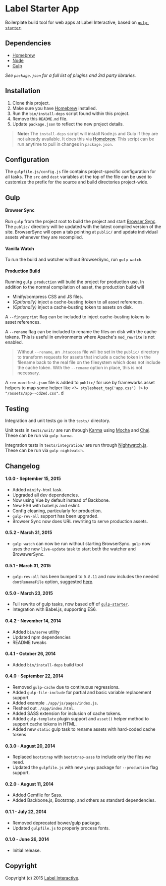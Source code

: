 # Label Starter App

Boilerplate build tool for web apps at Label Interactive, based on [`gulp-starter`](https://github.com/greypants/gulp-starter).

## Dependencies

 - [Homebrew](http://brew.sh)
 - [Node](http://nodejs.org/)
 - [Gulp](http://gulpjs.com/)

*See `package.json` for a full list of plugins and 3rd party libraries.*

## Installation

 1. Clone this project.
 2. Make sure you have [Homebrew](http://brew.sh/) installed.
 3. Run the `bin/install-deps` script found within this project.
 4. Remove this `README.md` file.
 5. Update `package.json` to reflect the new project details.

> **Note:** The `install-deps` script will install Node.js and Gulp if they are not already available. It does this via [Homebrew](http://brew.sh/). This script can be run anytime to pull in changes in `package.json`.

## Configuration

The `gulpfile.js/config.js` file contains project-specific configuration for all tasks. The `src` and `dest` variables at the top of the file can be used to customize the prefix for the source and build directories project-wide.

## Gulp

#### Browser Sync

Run `gulp`  from the project root to build the project and start [Browser Sync](http://www.browsersync.io/). The `public/` directory will be updated with the latest compiled version of the site. BrowserSync will open a tab pointing at `public/` and update individual assets whenever they are recompiled.

#### Vanilla Watch

To run the build and watcher without BrowserSync, run `gulp watch`.

#### Production Build

Running `gulp production` will build the project for production use.
In addition to the normal compilation of asset, the production build will

 - Minify/compress CSS and JS files.
 - *(Optionally)* inject a cache-busting token to all asset references.
 - *(Optionally)* inject a cache-busting token to assets on disk.

A `--fingerprint` flag can be included to inject cache-busting tokens to asset references.

A `--rename` flag can be included to rename the files on disk with the cache tokens. This is useful in environments where Apache's `mod_rewrite` is not enabled.

> Without `--rename`, an `.htaccess` file will be set in the `public/` directory to transform requests for assets that include a cache token in the filename back to the real file on the filesystem which does not include the cache token. With the `--rename` option in place, this is not necessary.

A `rev-manifest.json` file is added to `public/` for use by frameworks asset helpers to map some helper like `<?= stylesheet_tag('app.css') ?>` to `"/assets/app--cd2ed.css"`.
d
## Testing

Integration and unit tests go in the `tests/` directory.

Unit tests in `tests/unit/` are run through [Karma](https://github.com/karma-runner/karma) using [Mocha](https://mochajs.org/) and [Chai](http://chaijs.com/). These can be run via `gulp karma`.

Integration tests in `tests/integration/` are run through [Nightwatch.js](http://nightwatchjs.org/). These can be run via `gulp nightwatch`.

## Changelog

#### 1.0.0 - September 15, 2015

 - Added `minify-html` task.
 - Upgraded all dev dependencies.
 - Now using Vue by default instead of Backbone.
 - New ES6 with babel.js and eslint.
 - Config cleaning, particularly for production.
 - `gulp-rev-all` support has been upgraded.
 - Browser Sync now does URL rewriting to serve production assets.

#### 0.5.2 - March 31, 2015

 - `gulp watch` can now be run without starting BrowserSync. `gulp` now uses the new `live-update` task to start both the watcher and BrowswerSync.

#### 0.5.1 - March 31, 2015

 - `gulp-rev-all` has been bumped to `0.8.11` and now includes the needed `dontRenameFile` option, suggested [here](https://github.com/smysnk/gulp-rev-all/pull/75).

#### 0.5.0 - March 23, 2015

 - Full rewrite of gulp tasks, now based off of [`gulp-starter`](https://github.com/greypants/gulp-starter).
 - Integration with Babel.js, supporting ES6.

#### 0.4.2 - November 14, 2014

 - Added `bin/serve` utility
 - Updated npm dependencies
 - README tweaks

#### 0.4.1 - October 26, 2014

 - Added `bin/install-deps` build tool

#### 0.4.0 - September 22, 2014

 - Removed `gulp-cache` due to continuous regressions.
 - Added `gulp-file-include` for partial and basic variable replacement support
 - Added example `./app/js/pages/index.js`.
 - Fleshed out `./app/index.html`.
 - Added SASS extension for inclusion of cache tokens.
 - Added `gulp-template` plugin support and `asset()` helper method to support cache tokens in HTML.
 - Added new `static` gulp task to rename assets with hard-coded cache tokens

#### 0.3.0 - August 20, 2014

 - Replaced `bootstrap` with `bootstrap-sass` to include only the files we need.
 - Updated the `gulpfile.js` with new `yargs` package for `--production` flag support.

#### 0.2.0 - August 11, 2014

 - Added Gemfile for Sass.
 - Added Backbone.js, Bootstrap, and others as standard dependencies.

#### 0.1.1 - July 22, 2014

 - Removed deprecated bower/gulp package.
 - Updated `gulpfile.js` to properly process fonts.

#### 0.1.0 - June 26, 2014

 - Initial release.

## Copyright

Copyright (c) 2015 [Label Interactive](http://labelinteractive.com).
